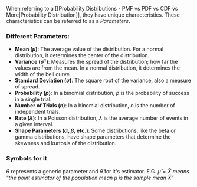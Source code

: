 When referring to a [[Probability Distributions - PMF vs PDF vs CDF vs More|Probability Distribution]], they have unique characteristics. These characteristics can be referred to as a *Parameters*. 

### Different Parameters:
- **Mean ($μ$)**: The average value of the distribution. For a normal distribution, it determines the center of the distribution.
- **Variance ($σ²$)**: Measures the spread of the distribution; how far the values are from the mean. In a normal distribution, it determines the width of the bell curve.
- **Standard Deviation ($σ$)**: The square root of the variance, also a measure of spread.
- **Probability ($p$)**: In a binomial distribution, $p$ is the probability of success in a single trial.
- **Number of Trials ($n$)**: In a binomial distribution, $n$ is the number of independent trials.
- **Rate ($λ$)**: In a Poisson distribution, $λ$ is the average number of events in a given interval.
- **Shape Parameters ($α$, $β$, etc.)**: Some distributions, like the beta or gamma distributions, have shape parameters that determine the skewness and kurtosis of the distribution.

### Symbols for it
$\theta$ represents a generic parameter and $\hat{\theta}$ for it's estimator. E.G. $\hat{\mu}=\bar{X}$ *means "the point estimator of the population mean $\mu$ is the sample mean $\bar{X}$"*
